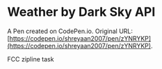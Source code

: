 # Weather by Dark Sky API

A Pen created on CodePen.io. Original URL: [https://codepen.io/shreyaan2007/pen/zYNRYKP](https://codepen.io/shreyaan2007/pen/zYNRYKP).

FCC zipline task

